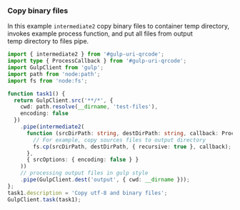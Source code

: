 ### Copy binary files

In this example `intermediate2` copy binary files to
container temp directory, invokes example process function,
and put all files from output temp directory
to files pipe.

```typescript file=./gulpfile.ts
import { intermediate2 } from '#gulp-uri-qrcode';
import type { ProcessCallback } from '#gulp-uri-qrcode';
import GulpClient from 'gulp';
import path from 'node:path';
import fs from 'node:fs';

function task1() {
  return GulpClient.src('**/*', {
    cwd: path.resolve(__dirname, 'test-files'),
    encoding: false
  })
    .pipe(intermediate2(
      function (srcDirPath: string, destDirPath: string, callback: ProcessCallback): void {
        // For example, copy sources files to output directory
        fs.cp(srcDirPath, destDirPath, { recursive: true }, callback);
      },
      { srcOptions: { encoding: false } }
    ))
    // processing output files in gulp style
    .pipe(GulpClient.dest('output', { cwd: __dirname }));
};
task1.description = 'Copy utf-8 and binary files';
GulpClient.task(task1);
```
